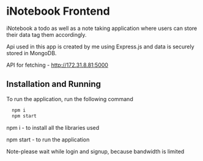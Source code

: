 
# iNotebook Frontend

iNotebook a todo as well as a note taking application where users can store their data tag them accordingly.



Api used in this app is created by me using Express.js and data is securely stored in MongoDB.

API for fetching - http://172.31.8.81:5000
## Installation and Running

To run the application, run the following command

```bash
  npm i 
  npm start
```

npm i - to install all the libraries used

npm start - to run the application

Note-please wait while login and signup, because bandwidth is limited 


